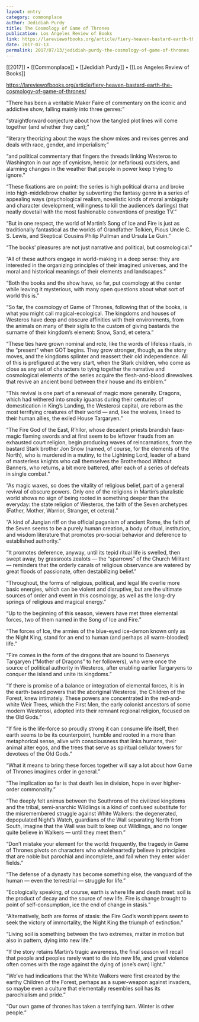 ```yaml
---
layout: entry
category: commonplace
author: Jedidiah Purdy
title: The Cosmology of Game of Thrones
publication: Los Angeles Review of Books
link: https://lareviewofbooks.org/article/fiery-heaven-bastard-earth-the-cosmology-of-game-of-thrones/
date: 2017-07-13
permalink: 2017/07/13/jedidiah-purdy-the-cosmology-of-game-of-thrones
---
```


[[2017]] • [[Commonplace]] • [[Jedidiah Purdy]] • [[Los Angeles Review of Books]] 

https://lareviewofbooks.org/article/fiery-heaven-bastard-earth-the-cosmology-of-game-of-thrones/

“There has been a veritable Maker Faire of commentary on the iconic and addictive show, falling mainly into three genres:”

“straightforward conjecture about how the tangled plot lines will come together (and whether they can);”

“literary theorizing about the ways the show mixes and revises genres and deals with race, gender, and imperialism;”

“and political commentary that fingers the threads linking Westeros to Washington in our age of cynicism, heroic (or nefarious) outsiders, and alarming changes in the weather that people in power keep trying to ignore.”

“These fixations are on point: the series is high political drama and broke into high-middlebrow chatter by subverting the fantasy genre in a series of appealing ways (psychological realism, novelistic kinds of moral ambiguity and character development, willingness to kill the audience’s darlings) that neatly dovetail with the most fashionable conventions of prestige TV.”

“But in one respect, the world of Martin’s Song of Ice and Fire is just as traditionally fantastical as the worlds of Grandfather Tolkien, Pious Uncle C. S. Lewis, and Skeptical Cousins Philip Pullman and Ursula Le Guin.”

“The books’ pleasures are not just narrative and political, but cosmological.”

“All of these authors engage in world-making in a deep sense: they are interested in the organizing principles of their imagined universes, and the moral and historical meanings of their elements and landscapes.”

“Both the books and the show have, so far, put cosmology at the center while leaving it mysterious, with many open questions about what sort of world this is.”

“So far, the cosmology of Game of Thrones, following that of the books, is what you might call magical-ecological. The kingdoms and houses of Westeros have deep and obscure affinities with their environments, from the animals on many of their sigils to the custom of giving bastards the surname of their kingdom’s element: Snow, Sand, et cetera.”

“These ties have grown nominal and rote, like the words of lifeless rituals, in the “present” when GOT begins. They grow stronger, though, as the story moves, and the kingdoms splinter and reassert their old independence. All of this is prefigured at the very start, when the Stark children, who come as close as any set of characters to tying together the narrative and cosmological elements of the series acquire the flesh-and-blood direwolves that revive an ancient bond between their house and its emblem.”

“This revival is one part of a renewal of magic more generally. Dragons, which had withered into smoky iguanas during their centuries of domestication in King’s Landing, the Westerosi capital, are reborn as the most terrifying creatures of their world — and, like the wolves, linked to their human allies, the exiled House Targaryen.”

“The Fire God of the East, R’hllor, whose decadent priests brandish faux-magic flaming swords and at first seem to be leftover frauds from an exhausted court religion, begin producing waves of reincarnations, from the bastard Stark brother Jon Snow (named, of course, for the elements of the North), who is murdered in a mutiny, to the Lightning Lord, leader of a band of masterless knights who call themselves the Brotherhood Without Banners, who returns, a bit more battered, after each of a series of defeats in single combat.”

“As magic waxes, so does the vitality of religious belief, part of a general revival of obscure powers. Only one of the religions in Martin’s pluralistic world shows no sign of being rooted in something deeper than the everyday: the state religion of Westeros, the faith of the Seven archetypes (Father, Mother, Warrior, Stranger, et cetera).”

“A kind of Jungian riff on the official paganism of ancient Rome, the faith of the Seven seems to be a purely human creation, a body of ritual, institution, and wisdom literature that promotes pro-social behavior and deference to established authority.”

“It promotes deference, anyway, until its tepid ritual life is swelled, then swept away, by grassroots zealots — the “sparrows” of the Church Militant — reminders that the orderly canals of religious observance are watered by great floods of passionate, often destabilizing belief.”

“Throughout, the forms of religious, political, and legal life overlie more basic energies, which can be violent and disruptive, but are the ultimate sources of order and event in this cosmology, as well as the long-dry springs of religious and magical energy.”

“Up to the beginning of this season, viewers have met three elemental forces, two of them named in the Song of Ice and Fire.”

“The forces of Ice, the armies of the blue-eyed ice-demon known only as the Night King, stand for an end to human (and perhaps all warm-blooded) life.”

“Fire comes in the form of the dragons that are bound to Daenerys Targaryen (“Mother of Dragons” to her followers), who were once the source of political authority in Westeros, after enabling earlier Targaryens to conquer the island and unite its kingdoms.”

“If there is promise of a balance or integration of elemental forces, it is in the earth-based powers that the aboriginal Westerosi, the Children of the Forest, knew intimately. These powers are concentrated in the red-and-white Weir Trees, which the First Men, the early colonist ancestors of some modern Westerosi, adopted into their remnant regional religion, focused on the Old Gods.”

“If fire is the life-force so proudly strong it can consume life itself, then earth seems to be its counterpoint, humble and rooted in a more than metaphorical sense, alive with consciousness that links humans, their animal alter egos, and the trees that serve as spiritual cellular towers for devotees of the Old Gods.”

“What it means to bring these forces together will say a lot about how Game of Thrones imagines order in general.”

“The implication so far is that death lies in division, hope in ever higher-order commonality.”

“The deeply felt animus between the Southrons of the civilized kingdoms and the tribal, semi-anarchic Wildlings is a kind of confused substitute for the misremembered struggle against White Walkers: the degenerated, depopulated Night’s Watch, guardians of the Wall separating North from South, imagine that the Wall was built to keep out Wildlings, and no longer quite believe in Walkers — until they meet them.”

“Don’t mistake your element for the world: frequently, the tragedy in Game of Thrones pivots on characters who wholeheartedly believe in principles that are noble but parochial and incomplete, and fail when they enter wider fields.”

“The defense of a dynasty has become something else, the vanguard of the human — even the terrestrial — struggle for life.”

“Ecologically speaking, of course, earth is where life and death meet: soil is the product of decay and the source of new life. Fire is change brought to point of self-consumption, ice the end of change in stasis.”

“Alternatively, both are forms of stasis: the Fire God’s worshippers seem to seek the victory of immortality, the Night King the triumph of extinction.”

“Living soil is something between the two extremes, matter in motion but also in pattern, dying into new life.”

“If the story retains Martin’s tragic awareness, the final season will recall that people and peoples rarely want to die into new life, and great violence often comes with the rage against the dying of (one’s own) light.”

“We’ve had indications that the White Walkers were first created by the earthy Children of the Forest, perhaps as a super-weapon against invaders, so maybe even a culture that elementally resembles soil has its parochialism and pride.”

“Our own game of thrones has taken a terrifying turn. Winter is other people.”

